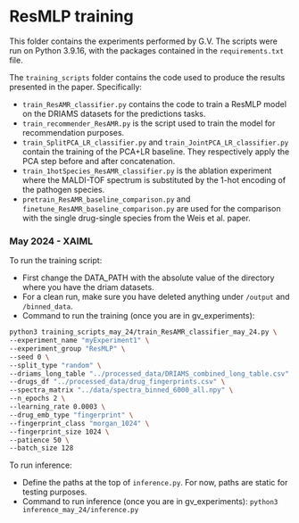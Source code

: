 # ResMLP training

This folder contains the experiments performed by G.V.
The scripts were run on Python 3.9.16, with the packages contained in the `requirements.txt` file.

The `training_scripts` folder contains the code used to produce the results presented in the paper.
Specifically:

- `train_ResAMR_classifier.py` contains the code to train a ResMLP model on the DRIAMS datasets for the predictions tasks.
- `train_recommender_ResAMR.py` is the script used to train the model for recommendation purposes.
- `train_SplitPCA_LR_classifier.py` and `train_JointPCA_LR_classifier.py` contain the training of the PCA+LR baseline. They respectively apply the PCA step before and after concatenation.
- `train_1hotSpecies_ResAMR_classifier.py` is the ablation experiment where the MALDI-TOF spectrum is substituted by the 1-hot encoding of the pathogen species.
- `pretrain_ResAMR_baseline_comparison.py` and `finetune_ResAMR_baseline_comparison.py` are used for the comparison with the single drug-single species from the Weis et al. paper.

### May 2024 - XAIML
To run the training script:
- First change the DATA_PATH with the absolute value of the directory where you have the driam datasets.
- For a clean run, make sure you have deleted anything under `/output` and `/binned_data`.
- Command to run the training (once you are in gv_experiments):

```bash
python3 training_scripts_may_24/train_ResAMR_classifier_may_24.py \
--experiment_name "myExperiment1" \
--experiment_group "ResMLP" \
--seed 0 \
--split_type "random" \
--driams_long_table "../processed_data/DRIAMS_combined_long_table.csv" \
--drugs_df "../processed_data/drug_fingerprints.csv" \
--spectra_matrix "../data/spectra_binned_6000_all.npy" \
--n_epochs 2 \
--learning_rate 0.0003 \
--drug_emb_type "fingerprint" \
--fingerprint_class "morgan_1024" \
--fingerprint_size 1024 \
--patience 50 \
--batch_size 128
```


To run inference:
- Define the paths at the top of `inference.py`. For now, paths are static for testing purposes.
- Command to run inference (once you are in gv_experiments):
`python3 inference_may_24/inference.py`



